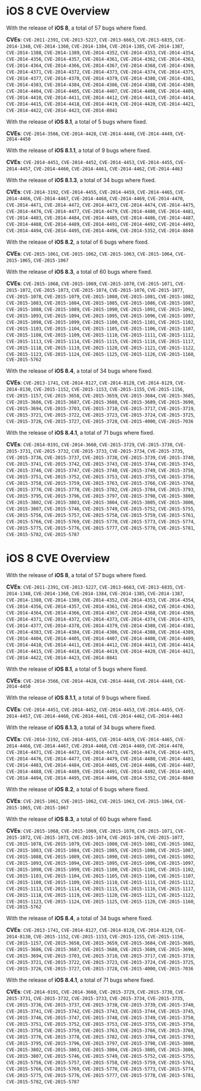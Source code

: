 # iOS 8 CVE Overview

With the release of **iOS 8**, a total of 57 bugs where fixed.

**CVEs**: `CVE-2011-2391`, `CVE-2013-5227`, `CVE-2013-6663`, `CVE-2013-6835`, `CVE-2014-1348`, `CVE-2014-1360`, `CVE-2014-1384`, `CVE-2014-1385`, `CVE-2014-1387`, `CVE-2014-1388`, `CVE-2014-1389`, `CVE-2014-4352`, `CVE-2014-4353`, `CVE-2014-4354`, `CVE-2014-4356`, `CVE-2014-4357`, `CVE-2014-4361`, `CVE-2014-4362`, `CVE-2014-4363`, `CVE-2014-4364`, `CVE-2014-4366`, `CVE-2014-4367`, `CVE-2014-4368`, `CVE-2014-4369`, `CVE-2014-4371`, `CVE-2014-4372`, `CVE-2014-4373`, `CVE-2014-4374`, `CVE-2014-4375`, `CVE-2014-4377`, `CVE-2014-4378`, `CVE-2014-4379`, `CVE-2014-4380`, `CVE-2014-4381`, `CVE-2014-4383`, `CVE-2014-4384`, `CVE-2014-4386`, `CVE-2014-4388`, `CVE-2014-4389`, `CVE-2014-4404`, `CVE-2014-4405`, `CVE-2014-4407`, `CVE-2014-4408`, `CVE-2014-4409`, `CVE-2014-4410`, `CVE-2014-4411`, `CVE-2014-4412`, `CVE-2014-4413`, `CVE-2014-4414`, `CVE-2014-4415`, `CVE-2014-4418`, `CVE-2014-4419`, `CVE-2014-4420`, `CVE-2014-4421`, `CVE-2014-4422`, `CVE-2014-4423`, `CVE-2014-8841`



With the release of **iOS 8.1**, a total of 5 bugs where fixed.

**CVEs**: `CVE-2014-3566`, `CVE-2014-4428`, `CVE-2014-4448`, `CVE-2014-4449`, `CVE-2014-4450`



With the release of **iOS 8.1.1**, a total of 9 bugs where fixed.

**CVEs**: `CVE-2014-4451`, `CVE-2014-4452`, `CVE-2014-4453`, `CVE-2014-4455`, `CVE-2014-4457`, `CVE-2014-4460`, `CVE-2014-4461`, `CVE-2014-4462`, `CVE-2014-4463`



With the release of **iOS 8.1.3**, a total of 34 bugs where fixed.

**CVEs**: `CVE-2014-3192`, `CVE-2014-4455`, `CVE-2014-4459`, `CVE-2014-4465`, `CVE-2014-4466`, `CVE-2014-4467`, `CVE-2014-4468`, `CVE-2014-4469`, `CVE-2014-4470`, `CVE-2014-4471`, `CVE-2014-4472`, `CVE-2014-4473`, `CVE-2014-4474`, `CVE-2014-4475`, `CVE-2014-4476`, `CVE-2014-4477`, `CVE-2014-4479`, `CVE-2014-4480`, `CVE-2014-4481`, `CVE-2014-4483`, `CVE-2014-4484`, `CVE-2014-4485`, `CVE-2014-4486`, `CVE-2014-4487`, `CVE-2014-4488`, `CVE-2014-4489`, `CVE-2014-4491`, `CVE-2014-4492`, `CVE-2014-4493`, `CVE-2014-4494`, `CVE-2014-4495`, `CVE-2014-4496`, `CVE-2014-5352`, `CVE-2014-8840`



With the release of **iOS 8.2**, a total of 6 bugs where fixed.

**CVEs**: `CVE-2015-1061`, `CVE-2015-1062`, `CVE-2015-1063`, `CVE-2015-1064`, `CVE-2015-1065`, `CVE-2015-1067`



With the release of **iOS 8.3**, a total of 60 bugs where fixed.

**CVEs**: `CVE-2015-1068`, `CVE-2015-1069`, `CVE-2015-1070`, `CVE-2015-1071`, `CVE-2015-1072`, `CVE-2015-1073`, `CVE-2015-1074`, `CVE-2015-1076`, `CVE-2015-1077`, `CVE-2015-1078`, `CVE-2015-1079`, `CVE-2015-1080`, `CVE-2015-1081`, `CVE-2015-1082`, `CVE-2015-1083`, `CVE-2015-1084`, `CVE-2015-1085`, `CVE-2015-1086`, `CVE-2015-1087`, `CVE-2015-1088`, `CVE-2015-1089`, `CVE-2015-1090`, `CVE-2015-1091`, `CVE-2015-1092`, `CVE-2015-1093`, `CVE-2015-1094`, `CVE-2015-1095`, `CVE-2015-1096`, `CVE-2015-1097`, `CVE-2015-1098`, `CVE-2015-1099`, `CVE-2015-1100`, `CVE-2015-1101`, `CVE-2015-1102`, `CVE-2015-1103`, `CVE-2015-1104`, `CVE-2015-1105`, `CVE-2015-1106`, `CVE-2015-1107`, `CVE-2015-1108`, `CVE-2015-1109`, `CVE-2015-1110`, `CVE-2015-1111`, `CVE-2015-1112`, `CVE-2015-1113`, `CVE-2015-1114`, `CVE-2015-1115`, `CVE-2015-1116`, `CVE-2015-1117`, `CVE-2015-1118`, `CVE-2015-1119`, `CVE-2015-1120`, `CVE-2015-1121`, `CVE-2015-1122`, `CVE-2015-1123`, `CVE-2015-1124`, `CVE-2015-1125`, `CVE-2015-1126`, `CVE-2015-1160`, `CVE-2015-5762`



With the release of **iOS 8.4**, a total of 34 bugs where fixed.

**CVEs**: `CVE-2013-1741`, `CVE-2014-8127`, `CVE-2014-8128`, `CVE-2014-8129`, `CVE-2014-8130`, `CVE-2015-1152`, `CVE-2015-1153`, `CVE-2015-1155`, `CVE-2015-1156`, `CVE-2015-1157`, `CVE-2015-3658`, `CVE-2015-3659`, `CVE-2015-3684`, `CVE-2015-3685`, `CVE-2015-3686`, `CVE-2015-3687`, `CVE-2015-3688`, `CVE-2015-3689`, `CVE-2015-3690`, `CVE-2015-3694`, `CVE-2015-3703`, `CVE-2015-3710`, `CVE-2015-3717`, `CVE-2015-3719`, `CVE-2015-3721`, `CVE-2015-3722`, `CVE-2015-3723`, `CVE-2015-3724`, `CVE-2015-3725`, `CVE-2015-3726`, `CVE-2015-3727`, `CVE-2015-3728`, `CVE-2015-4000`, `CVE-2015-7036`



With the release of **iOS 8.4.1**, a total of 71 bugs where fixed.

**CVEs**: `CVE-2014-0191`, `CVE-2014-3660`, `CVE-2015-3729`, `CVE-2015-3730`, `CVE-2015-3731`, `CVE-2015-3732`, `CVE-2015-3733`, `CVE-2015-3734`, `CVE-2015-3735`, `CVE-2015-3736`, `CVE-2015-3737`, `CVE-2015-3738`, `CVE-2015-3739`, `CVE-2015-3740`, `CVE-2015-3741`, `CVE-2015-3742`, `CVE-2015-3743`, `CVE-2015-3744`, `CVE-2015-3745`, `CVE-2015-3746`, `CVE-2015-3747`, `CVE-2015-3748`, `CVE-2015-3749`, `CVE-2015-3750`, `CVE-2015-3751`, `CVE-2015-3752`, `CVE-2015-3753`, `CVE-2015-3755`, `CVE-2015-3756`, `CVE-2015-3758`, `CVE-2015-3759`, `CVE-2015-3763`, `CVE-2015-3766`, `CVE-2015-3768`, `CVE-2015-3776`, `CVE-2015-3778`, `CVE-2015-3782`, `CVE-2015-3784`, `CVE-2015-3793`, `CVE-2015-3795`, `CVE-2015-3796`, `CVE-2015-3797`, `CVE-2015-3798`, `CVE-2015-3800`, `CVE-2015-3802`, `CVE-2015-3803`, `CVE-2015-3804`, `CVE-2015-3805`, `CVE-2015-3806`, `CVE-2015-3807`, `CVE-2015-5746`, `CVE-2015-5749`, `CVE-2015-5752`, `CVE-2015-5755`, `CVE-2015-5756`, `CVE-2015-5757`, `CVE-2015-5758`, `CVE-2015-5759`, `CVE-2015-5761`, `CVE-2015-5766`, `CVE-2015-5769`, `CVE-2015-5770`, `CVE-2015-5773`, `CVE-2015-5774`, `CVE-2015-5775`, `CVE-2015-5776`, `CVE-2015-5777`, `CVE-2015-5778`, `CVE-2015-5781`, `CVE-2015-5782`, `CVE-2015-5787`



# iOS 8 CVE Overview

With the release of **iOS 8**, a total of 57 bugs where fixed.

**CVEs**: `CVE-2011-2391`, `CVE-2013-5227`, `CVE-2013-6663`, `CVE-2013-6835`, `CVE-2014-1348`, `CVE-2014-1360`, `CVE-2014-1384`, `CVE-2014-1385`, `CVE-2014-1387`, `CVE-2014-1388`, `CVE-2014-1389`, `CVE-2014-4352`, `CVE-2014-4353`, `CVE-2014-4354`, `CVE-2014-4356`, `CVE-2014-4357`, `CVE-2014-4361`, `CVE-2014-4362`, `CVE-2014-4363`, `CVE-2014-4364`, `CVE-2014-4366`, `CVE-2014-4367`, `CVE-2014-4368`, `CVE-2014-4369`, `CVE-2014-4371`, `CVE-2014-4372`, `CVE-2014-4373`, `CVE-2014-4374`, `CVE-2014-4375`, `CVE-2014-4377`, `CVE-2014-4378`, `CVE-2014-4379`, `CVE-2014-4380`, `CVE-2014-4381`, `CVE-2014-4383`, `CVE-2014-4384`, `CVE-2014-4386`, `CVE-2014-4388`, `CVE-2014-4389`, `CVE-2014-4404`, `CVE-2014-4405`, `CVE-2014-4407`, `CVE-2014-4408`, `CVE-2014-4409`, `CVE-2014-4410`, `CVE-2014-4411`, `CVE-2014-4412`, `CVE-2014-4413`, `CVE-2014-4414`, `CVE-2014-4415`, `CVE-2014-4418`, `CVE-2014-4419`, `CVE-2014-4420`, `CVE-2014-4421`, `CVE-2014-4422`, `CVE-2014-4423`, `CVE-2014-8841`



With the release of **iOS 8.1**, a total of 5 bugs where fixed.

**CVEs**: `CVE-2014-3566`, `CVE-2014-4428`, `CVE-2014-4448`, `CVE-2014-4449`, `CVE-2014-4450`



With the release of **iOS 8.1.1**, a total of 9 bugs where fixed.

**CVEs**: `CVE-2014-4451`, `CVE-2014-4452`, `CVE-2014-4453`, `CVE-2014-4455`, `CVE-2014-4457`, `CVE-2014-4460`, `CVE-2014-4461`, `CVE-2014-4462`, `CVE-2014-4463`



With the release of **iOS 8.1.3**, a total of 34 bugs where fixed.

**CVEs**: `CVE-2014-3192`, `CVE-2014-4455`, `CVE-2014-4459`, `CVE-2014-4465`, `CVE-2014-4466`, `CVE-2014-4467`, `CVE-2014-4468`, `CVE-2014-4469`, `CVE-2014-4470`, `CVE-2014-4471`, `CVE-2014-4472`, `CVE-2014-4473`, `CVE-2014-4474`, `CVE-2014-4475`, `CVE-2014-4476`, `CVE-2014-4477`, `CVE-2014-4479`, `CVE-2014-4480`, `CVE-2014-4481`, `CVE-2014-4483`, `CVE-2014-4484`, `CVE-2014-4485`, `CVE-2014-4486`, `CVE-2014-4487`, `CVE-2014-4488`, `CVE-2014-4489`, `CVE-2014-4491`, `CVE-2014-4492`, `CVE-2014-4493`, `CVE-2014-4494`, `CVE-2014-4495`, `CVE-2014-4496`, `CVE-2014-5352`, `CVE-2014-8840`



With the release of **iOS 8.2**, a total of 6 bugs where fixed.

**CVEs**: `CVE-2015-1061`, `CVE-2015-1062`, `CVE-2015-1063`, `CVE-2015-1064`, `CVE-2015-1065`, `CVE-2015-1067`



With the release of **iOS 8.3**, a total of 60 bugs where fixed.

**CVEs**: `CVE-2015-1068`, `CVE-2015-1069`, `CVE-2015-1070`, `CVE-2015-1071`, `CVE-2015-1072`, `CVE-2015-1073`, `CVE-2015-1074`, `CVE-2015-1076`, `CVE-2015-1077`, `CVE-2015-1078`, `CVE-2015-1079`, `CVE-2015-1080`, `CVE-2015-1081`, `CVE-2015-1082`, `CVE-2015-1083`, `CVE-2015-1084`, `CVE-2015-1085`, `CVE-2015-1086`, `CVE-2015-1087`, `CVE-2015-1088`, `CVE-2015-1089`, `CVE-2015-1090`, `CVE-2015-1091`, `CVE-2015-1092`, `CVE-2015-1093`, `CVE-2015-1094`, `CVE-2015-1095`, `CVE-2015-1096`, `CVE-2015-1097`, `CVE-2015-1098`, `CVE-2015-1099`, `CVE-2015-1100`, `CVE-2015-1101`, `CVE-2015-1102`, `CVE-2015-1103`, `CVE-2015-1104`, `CVE-2015-1105`, `CVE-2015-1106`, `CVE-2015-1107`, `CVE-2015-1108`, `CVE-2015-1109`, `CVE-2015-1110`, `CVE-2015-1111`, `CVE-2015-1112`, `CVE-2015-1113`, `CVE-2015-1114`, `CVE-2015-1115`, `CVE-2015-1116`, `CVE-2015-1117`, `CVE-2015-1118`, `CVE-2015-1119`, `CVE-2015-1120`, `CVE-2015-1121`, `CVE-2015-1122`, `CVE-2015-1123`, `CVE-2015-1124`, `CVE-2015-1125`, `CVE-2015-1126`, `CVE-2015-1160`, `CVE-2015-5762`



With the release of **iOS 8.4**, a total of 34 bugs where fixed.

**CVEs**: `CVE-2013-1741`, `CVE-2014-8127`, `CVE-2014-8128`, `CVE-2014-8129`, `CVE-2014-8130`, `CVE-2015-1152`, `CVE-2015-1153`, `CVE-2015-1155`, `CVE-2015-1156`, `CVE-2015-1157`, `CVE-2015-3658`, `CVE-2015-3659`, `CVE-2015-3684`, `CVE-2015-3685`, `CVE-2015-3686`, `CVE-2015-3687`, `CVE-2015-3688`, `CVE-2015-3689`, `CVE-2015-3690`, `CVE-2015-3694`, `CVE-2015-3703`, `CVE-2015-3710`, `CVE-2015-3717`, `CVE-2015-3719`, `CVE-2015-3721`, `CVE-2015-3722`, `CVE-2015-3723`, `CVE-2015-3724`, `CVE-2015-3725`, `CVE-2015-3726`, `CVE-2015-3727`, `CVE-2015-3728`, `CVE-2015-4000`, `CVE-2015-7036`



With the release of **iOS 8.4.1**, a total of 71 bugs where fixed.

**CVEs**: `CVE-2014-0191`, `CVE-2014-3660`, `CVE-2015-3729`, `CVE-2015-3730`, `CVE-2015-3731`, `CVE-2015-3732`, `CVE-2015-3733`, `CVE-2015-3734`, `CVE-2015-3735`, `CVE-2015-3736`, `CVE-2015-3737`, `CVE-2015-3738`, `CVE-2015-3739`, `CVE-2015-3740`, `CVE-2015-3741`, `CVE-2015-3742`, `CVE-2015-3743`, `CVE-2015-3744`, `CVE-2015-3745`, `CVE-2015-3746`, `CVE-2015-3747`, `CVE-2015-3748`, `CVE-2015-3749`, `CVE-2015-3750`, `CVE-2015-3751`, `CVE-2015-3752`, `CVE-2015-3753`, `CVE-2015-3755`, `CVE-2015-3756`, `CVE-2015-3758`, `CVE-2015-3759`, `CVE-2015-3763`, `CVE-2015-3766`, `CVE-2015-3768`, `CVE-2015-3776`, `CVE-2015-3778`, `CVE-2015-3782`, `CVE-2015-3784`, `CVE-2015-3793`, `CVE-2015-3795`, `CVE-2015-3796`, `CVE-2015-3797`, `CVE-2015-3798`, `CVE-2015-3800`, `CVE-2015-3802`, `CVE-2015-3803`, `CVE-2015-3804`, `CVE-2015-3805`, `CVE-2015-3806`, `CVE-2015-3807`, `CVE-2015-5746`, `CVE-2015-5749`, `CVE-2015-5752`, `CVE-2015-5755`, `CVE-2015-5756`, `CVE-2015-5757`, `CVE-2015-5758`, `CVE-2015-5759`, `CVE-2015-5761`, `CVE-2015-5766`, `CVE-2015-5769`, `CVE-2015-5770`, `CVE-2015-5773`, `CVE-2015-5774`, `CVE-2015-5775`, `CVE-2015-5776`, `CVE-2015-5777`, `CVE-2015-5778`, `CVE-2015-5781`, `CVE-2015-5782`, `CVE-2015-5787`



